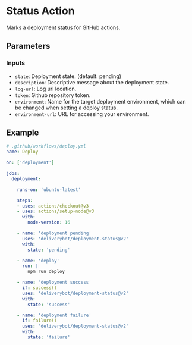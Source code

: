 # Status Action

Marks a deployment status for GitHub actions.

## Parameters

### Inputs

- `state`: Deployment state. (default: pending)
- `description`: Descriptive message about the deployment state.
- `log-url`: Log url location.
- `token`: Github repository token.
- `environment`: Name for the target deployment environment, which can be changed when setting a deploy status.
- `environment-url`: URL for accessing your environment.

## Example

```yaml
# .github/workflows/deploy.yml
name: Deploy

on: ['deployment']

jobs:
  deployment:

    runs-on: 'ubuntu-latest'

    steps:
    - uses: actions/checkout@v3
    - uses: actions/setup-node@v3
      with:
        node-version: 16

    - name: 'deployment pending'
      uses: 'deliverybot/deployment-status@v2'
      with:
        state: 'pending'

    - name: 'deploy'
      run: |
        npm run deploy

    - name: 'deployment success'
      if: success()
      uses: 'deliverybot/deployment-status@v2'
      with:
        state: 'success'

    - name: 'deployment failure'
      if: failure()
      uses: 'deliverybot/deployment-status@v2'
      with:
        state: 'failure'
```
